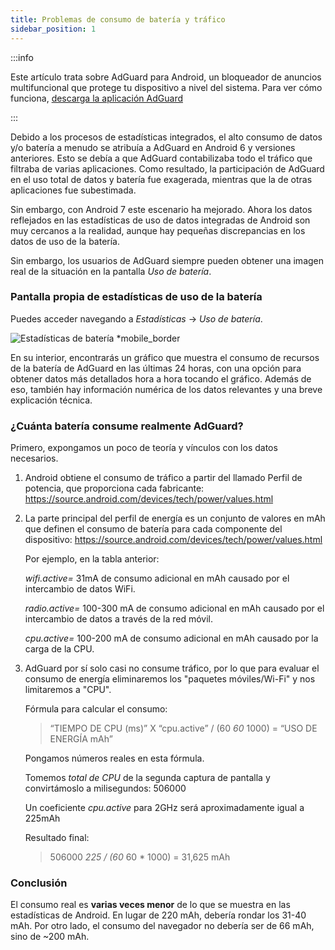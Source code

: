 ```yaml
---
title: Problemas de consumo de batería y tráfico
sidebar_position: 1
---
```


:::info

Este artículo trata sobre AdGuard para Android, un bloqueador de anuncios multifuncional que protege tu dispositivo a nivel del sistema. Para ver cómo funciona, [descarga la aplicación AdGuard](https://agrd.io/download-kb-adblock)

:::

Debido a los procesos de estadísticas integrados, el alto consumo de datos y/o batería a menudo se atribuía a AdGuard en Android 6 y versiones anteriores. Esto se debía a que AdGuard contabilizaba todo el tráfico que filtraba de varias aplicaciones. Como resultado, la participación de AdGuard en el uso total de datos y batería fue exagerada, mientras que la de otras aplicaciones fue subestimada.

Sin embargo, con Android 7 este escenario ha mejorado. Ahora los datos reflejados en las estadísticas de uso de datos integradas de Android son muy cercanos a la realidad, aunque hay pequeñas discrepancias en los datos de uso de la batería.

Sin embargo, los usuarios de AdGuard siempre pueden obtener una imagen real de la situación en la pantalla *Uso de batería*.

### Pantalla propia de estadísticas de uso de la batería

Puedes acceder navegando a *Estadísticas* → *Uso de batería*.

![Estadísticas de batería *mobile_border](https://cdn.adtidy.org/content/articles/battery/1.png)

En su interior, encontrarás un gráfico que muestra el consumo de recursos de la batería de AdGuard en las últimas 24 horas, con una opción para obtener datos más detallados hora a hora tocando el gráfico. Además de eso, también hay información numérica de los datos relevantes y una breve explicación técnica.

### ¿Cuánta batería consume realmente AdGuard?

Primero, expongamos un poco de teoría y vínculos con los datos necesarios.

1. Android obtiene el consumo de tráfico a partir del llamado Perfil de potencia, que proporciona cada fabricante: <https://source.android.com/devices/tech/power/values.html>

1. La parte principal del perfil de energía es un conjunto de valores en mAh que definen el consumo de batería para cada componente del dispositivo: <https://source.android.com/devices/tech/power/values.html>

    Por ejemplo, en la tabla anterior:

    *wifi.active=* 31mA de consumo adicional en mAh causado por el intercambio de datos WiFi.

    *radio.active=* 100-300 mA de consumo adicional en mAh causado por el intercambio de datos a través de la red móvil.

    *cpu.active=* 100-200 mA de consumo adicional en mAh causado por la carga de la CPU.

1. AdGuard por sí solo casi no consume tráfico, por lo que para evaluar el consumo de energía eliminaremos los "paquetes móviles/Wi-Fi" y nos limitaremos a "CPU".

    Fórmula para calcular el consumo:

    > “TIEMPO DE CPU (ms)” X “cpu.active” / (60 *60* 1000) = “USO DE ENERGÍA mAh”

    Pongamos números reales en esta fórmula.

    Tomemos *total de CPU* de la segunda captura de pantalla y convirtámoslo a milisegundos: 506000

    Un coeficiente *cpu.active* para 2GHz será aproximadamente igual a 225mAh

    Resultado final:

    > 506000 *225 / (60* 60 * 1000) = 31,625 mAh

### Conclusión

El consumo real es **varias veces menor** de lo que se muestra en las estadísticas de Android. En lugar de 220 mAh, debería rondar los 31-40 mAh. Por otro lado, el consumo del navegador no debería ser de 66 mAh, sino de ~200 mAh.
